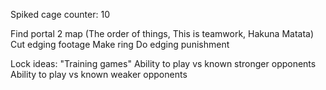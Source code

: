 Spiked cage counter: 10

Find portal 2 map (The order of things, This is teamwork, Hakuna Matata)
Cut edging footage
Make ring
Do edging punishment



Lock ideas:
"Training games"
Ability to play vs known stronger opponents
Ability to play vs known weaker opponents